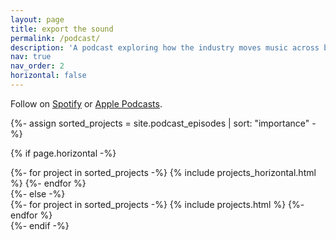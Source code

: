 ```yaml
---
layout: page
title: export the sound
permalink: /podcast/
description: 'A podcast exploring how the industry moves music across borders, as told by the teams behind some of the most successful cross-cultural musicians.'
nav: true
nav_order: 2
horizontal: false
---
```


<!-- pages/podcast.md -->
<p>
 Follow on <a href="https://podcasters.spotify.com/pod/show/export-the-sound">Spotify</a> or <a href="https://podcasts.apple.com/us/podcast/export-the-sound/id1677755225">Apple Podcasts</a>.
</p>
<div class="projects">

{%- assign sorted_projects = site.podcast_episodes | sort: "importance" -%}
<!-- Generate cards for each project -->
{% if page.horizontal -%}
<div class="container">
  <div class="row row-cols-2">
  {%- for project in sorted_projects -%}
    {% include projects_horizontal.html %}
  {%- endfor %}
  </div>
</div>
{%- else -%}
<div class="grid">
  {%- for project in sorted_projects -%}
    {% include projects.html %}
  {%- endfor %}
</div>
{%- endif -%}
</div>
